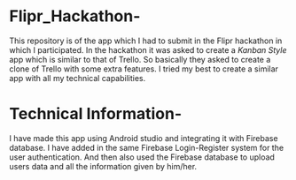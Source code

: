 # Flipr_Hackathon-
This repository is of the app which I had to submit in the Flipr hackathon in which I participated. In the hackathon it was asked to create a *Kanban Style* app which is similar to that of Trello. So basically they asked to create a clone of Trello with some extra features. I tried my best to create a similar app with all my technical capabilities. 

# Technical Information-
I have made this app using Android studio and integrating it with Firebase database. I have added in the same Firebase Login-Register system for the user authentication. And then also used the Firebase database to upload users data and all the information given by him/her.
